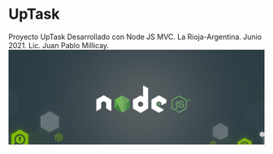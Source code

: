 # UpTask
Proyecto UpTask Desarrollado con Node JS MVC. La Rioja-Argentina. Junio 2021.
Lic. Juan Pablo Millicay.
<a href="#">
    <img src="https://github.com/juanpi24/UpTask/blob/main/banner.jpg">
</a>
